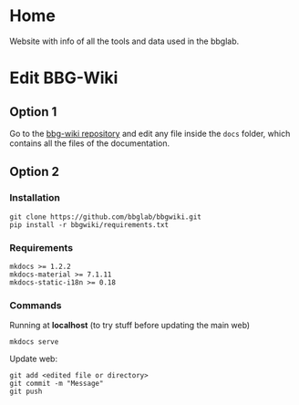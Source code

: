 # Home

Website with info of all the tools and data used in the bbglab.

# Edit BBG-Wiki

## Option 1

Go to the [bbg-wiki repository](https://github.com/bbglab/bbgwiki) and edit any file inside the `docs` folder, which contains all the files of the documentation.

## Option 2
### Installation

```
git clone https://github.com/bbglab/bbgwiki.git
pip install -r bbgwiki/requirements.txt
```


### Requirements

```
mkdocs >= 1.2.2
mkdocs-material >= 7.1.11
mkdocs-static-i18n >= 0.18
```

### Commands
Running at **localhost** (to try stuff before updating the main web)

```
mkdocs serve
```

Update web:

```
git add <edited file or directory>
git commit -m "Message"
git push
```
